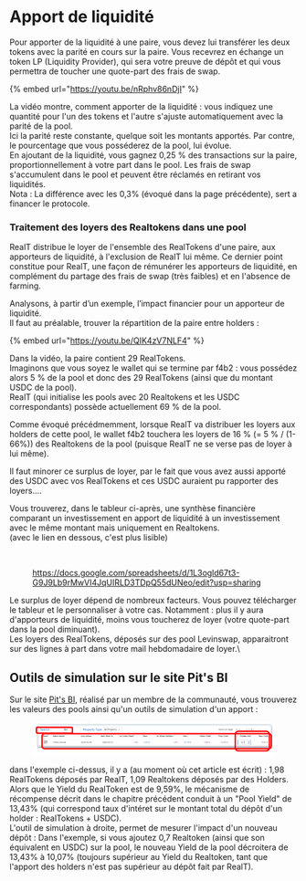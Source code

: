 # Apport de liquidité

Pour apporter de la liquidité à une paire, vous devez lui transférer les deux tokens avec la parité en cours sur la paire. Vous recevrez en échange un token LP (Liquidity Provider), qui sera votre preuve de dépôt et qui vous permettra de toucher une quote-part des frais de swap.

{% embed url="https://youtu.be/nRphv86nDjI" %}

La vidéo montre, comment apporter de la liquidité : vous indiquez une quantité pour l'un des tokens et l'autre s'ajuste automatiquement avec la parité de la pool.\
Ici la parité reste constante, quelque soit les montants apportés. Par contre, le pourcentage que vous posséderez de la pool, lui évolue.\
En ajoutant de la liquidité, vous gagnez 0,25 % des transactions sur la paire, proportionnellement à votre part dans le pool. Les frais de swap s'accumulent  dans le pool et peuvent être réclamés en retirant vos liquidités.\
Nota : La différence avec les 0,3% (évoqué dans la page précédente), sert a financer le protocole.

### Traitement des loyers des Realtokens dans une pool

RealT distribue le loyer de l'ensemble des RealTokens d'une paire, aux apporteurs de liquidité, à l'exclusion de RealT lui même. Ce dernier point constitue pour RealT, une façon de rémunérer les apporteurs de liquidité, en complément du partage des frais de swap (très faibles) et en l'absence de farming.

Analysons, à partir d’un exemple, l’impact financier pour un apporteur de liquidité.\
Il faut au préalable, trouver la répartition de la paire entre holders :&#x20;

{% embed url="https://youtu.be/QIK4zV7NLF4" %}

Dans la vidéo, la paire contient 29 RealTokens.\
Imaginons que vous soyez le wallet qui se termine par f4b2 : vous possédez alors 5 % de la pool et donc des 29 RealTokens (ainsi que du montant USDC de la pool).\
RealT (qui initialise les pools avec 20 Realtokens et les USDC correspondants) possède actuellement 69 % de la pool.

Comme évoqué précédmemment, lorsque RealT va distribuer les loyers aux holders de cette pool, le wallet f4b2 touchera les loyers de 16 % (= 5 % / (1- 66%)) des Realtokens de la pool (puisque RealT ne se verse pas de loyer à lui même).

Il faut minorer ce surplus de loyer, par le fait que vous avez aussi apporté des USDC avec vos RealTokens et ces USDC auraient pu rapporter des loyers....

Vous trouverez, dans le tableur ci-après, une synthèse financière comparant un investissement en apport de liquidité à un investissement avec le même montant mais uniquement en Realtokens.\
(avec le lien en dessous, c'est plus lisible)

<figure><img src="../../../.gitbook/assets/image (251).png" alt=""><figcaption><p><a href="https://docs.google.com/spreadsheets/d/1L3ogld67t3-G9J9Lb9rMwVI4JqUIRLD3TDpQ55dUNeo/edit?usp=sharing">https://docs.google.com/spreadsheets/d/1L3ogld67t3-G9J9Lb9rMwVI4JqUIRLD3TDpQ55dUNeo/edit?usp=sharing</a></p></figcaption></figure>

Le surplus de loyer dépend de nombreux facteurs. Vous pouvez télécharger le tableur et le personnaliser à votre cas. Notamment : plus il y aura d'apporteurs de liquidité, moins vous toucherez de loyer (votre quote-part dans la pool diminuant).\
Les loyers des RealTokens, déposés sur des pool Levinswap, apparaitront sur des lignes à part dans votre mail hebdomadaire de loyer.\


## Outils de simulation sur le site Pit's BI

Sur le site [Pit's BI](https://realt.pitsbi.io/stats), réalisé par un membre de la communauté, vous trouverez les valeurs des pools ainsi qu'un outils de simulation d'un apport :

<figure><img src="../../../.gitbook/assets/image (1) (1) (1) (1) (1) (1) (1) (1) (1) (1) (1) (1) (1) (1) (1) (1) (1) (1) (1) (1) (1) (1) (1) (1).png" alt=""><figcaption></figcaption></figure>

dans l'exemple ci-dessus, il y a (au moment où cet article est écrit) : 1,98 RealTokens déposés par RealT, 1,09 Realtokens déposés par des Holders. \
Alors que le Yield du RealToken est de 9,59%, le mécanisme de récompense décrit dans le chapitre précédent conduit à un "Pool Yield" de 13,43% (qui correspond taux d'intéret sur le montant total du dépôt d'un holder : RealTokens + USDC).\
L'outil de simulation à droite, permet de mesurer l'impact d'un nouveau dépôt : Dans l'exemple, si vous ajoutez 0,7 Realtoken (ainsi que son équivalent en USDC) sur la pool, le nouveau Yield de la pool décroitera de 13,43% à 10,07% (toujours supérieur au Yield du Realtoken, tant que l'apport des holders n'est pas supérieur au dépôt fait par RealT).


